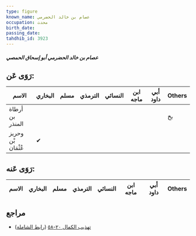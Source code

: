 ```yaml
---
type: figure
known_name: عصام بن خالد الحضرمي
occupation: محدث
birth_date:
passing_date:
tahdhib_id: 3923
---
```

##### عصام بن خالد الحضرمي أبو إسحاق الحمصي

## رَوَى عَن:
| الاسم              | البخاري | مسلم | الترمذي | النسائي | ابن ماجه | أبي داود | Others |
| ------------------ | ------- | ---- | ------- | ------- | -------- | -------- | ------ |
| أرطاة بن المنذر    |         |      |         |         |          |          | بخ     |
| وحريز بْن عُثْمَان | ✔       |      |         |         |          |          |        |
## رَوَى عَنه:
| الاسم | البخاري | مسلم | الترمذي | النسائي | ابن ماجه | أبي داود | Others |
| ----- | ------- | ---- | ------- | ------- | -------- | -------- | ------ |
## مراجع
- [تهذيب الكمال ٢٠-٥٨](obsidian://open?vault=Tahdhib-al-Kamal&file=Figures/٣٩٢٣-عصام%20بن%20خالد%20الحضرمي%20أبو%20إسحاق%20الحمصي) ([رابط الشاملة](https://shamela.ws/book/3722/10188))
